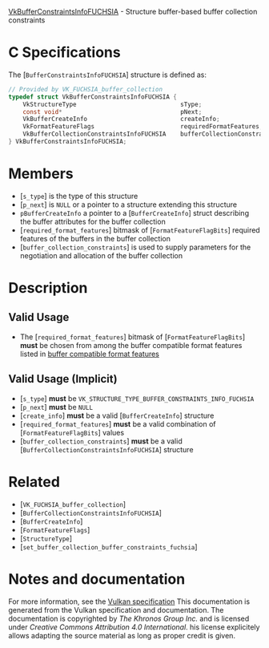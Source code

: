 [VkBufferConstraintsInfoFUCHSIA](https://www.khronos.org/registry/vulkan/specs/1.3-extensions/man/html/VkBufferConstraintsInfoFUCHSIA.html) - Structure buffer-based buffer collection constraints

# C Specifications
The [`BufferConstraintsInfoFUCHSIA`] structure is defined as:
```c
// Provided by VK_FUCHSIA_buffer_collection
typedef struct VkBufferConstraintsInfoFUCHSIA {
    VkStructureType                             sType;
    const void*                                 pNext;
    VkBufferCreateInfo                          createInfo;
    VkFormatFeatureFlags                        requiredFormatFeatures;
    VkBufferCollectionConstraintsInfoFUCHSIA    bufferCollectionConstraints;
} VkBufferConstraintsInfoFUCHSIA;
```

# Members
- [`s_type`] is the type of this structure
- [`p_next`] is `NULL` or a pointer to a structure extending this structure
- `pBufferCreateInfo` a pointer to a [`BufferCreateInfo`] struct describing the buffer attributes for the buffer collection
- [`required_format_features`] bitmask of [`FormatFeatureFlagBits`] required features of the buffers in the buffer collection
- [`buffer_collection_constraints`] is used to supply parameters for the negotiation and allocation of the buffer collection

# Description
## Valid Usage
-    The [`required_format_features`] bitmask of [`FormatFeatureFlagBits`] **must**  be chosen from among the buffer compatible format features listed in [buffer compatible format features](https://www.khronos.org/registry/vulkan/specs/1.3-extensions/html/vkspec.html#buffer-compatible-format-features)

## Valid Usage (Implicit)
-  [`s_type`] **must**  be `VK_STRUCTURE_TYPE_BUFFER_CONSTRAINTS_INFO_FUCHSIA`
-  [`p_next`] **must**  be `NULL`
-  [`create_info`] **must**  be a valid [`BufferCreateInfo`] structure
-  [`required_format_features`] **must**  be a valid combination of [`FormatFeatureFlagBits`] values
-  [`buffer_collection_constraints`] **must**  be a valid [`BufferCollectionConstraintsInfoFUCHSIA`] structure

# Related
- [`VK_FUCHSIA_buffer_collection`]
- [`BufferCollectionConstraintsInfoFUCHSIA`]
- [`BufferCreateInfo`]
- [`FormatFeatureFlags`]
- [`StructureType`]
- [`set_buffer_collection_buffer_constraints_fuchsia`]

# Notes and documentation
For more information, see the [Vulkan specification](https://www.khronos.org/registry/vulkan/specs/1.3-extensions/html/vkspec.html)
This documentation is generated from the Vulkan specification and documentation.
The documentation is copyrighted by *The Khronos Group Inc.* and is licensed under *Creative Commons Attribution 4.0 International*.
his license explicitely allows adapting the source material as long as proper credit is given.
        